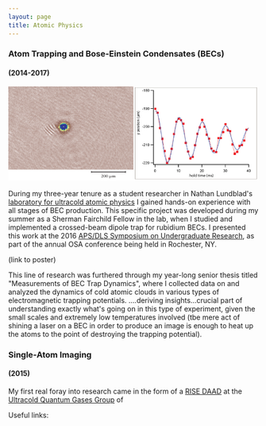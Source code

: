 ```yaml
---
layout: page
title: Atomic Physics
---
```


### Atom Trapping and Bose-Einstein Condensates (BECs)
#### (2014-2017)

<div style="width: 100%; overflow: hidden;">
    <div style="width: 50%; float: left;"> <img src="/img/atomicphys/lundbladBEC.png" width="280" height="190"> </div>
    <div style="width: 50%; float: right;"> <img src="/img/atomicphys/lundbladgraph.png" width="320" height="190"> </div>
</div>

During my three-year tenure as a student researcher in Nathan Lundblad's [laboratory for ultracold atomic physics](https://abacus.bates.edu/~nlundbla/ "Lundblad Lab Homepage") I gained hands-on experience with all stages of BEC production. This specific project was developed during my summer as a Sherman Fairchild Fellow in the lab, when I studied and implemented a crossed-beam dipole trap for rubidium BECs. I presented this work at the 2016 [APS/DLS Symposium on Undergraduate Research](https://www.aps.org/units/dls/meetings/symposium/index.cfm "Symposium on Undergraduate Research"), as part of the annual OSA conference being held in Rochester, NY. 

(link to poster)

This line of research was furthered through my year-long senior thesis titled "Measurements of BEC Trap Dynamics", where I collected data on and analyzed the dynamics of cold atomic clouds in various types of electromagnetic trapping potentials. ....deriving insights...crucial part of understanding exactly what's going on in this type of experiment, given the small scales and extremely low temperatures involved (tbe mere act of shining a laser on a BEC in order to produce an image is enough to heat up the atoms to the point of destroying the trapping potential).

### Single-Atom Imaging
#### (2015)

My first real foray into research came in the form of a [RISE DAAD](https://www.daad.de/rise/en/ "DAAD RISE Homepage") at the [Ultracold Quantum Gases Group](http://ultracold.physi.uni-heidelberg.de/ "Ultracold Quantum Gases Group Homepage") of 

Useful links:
